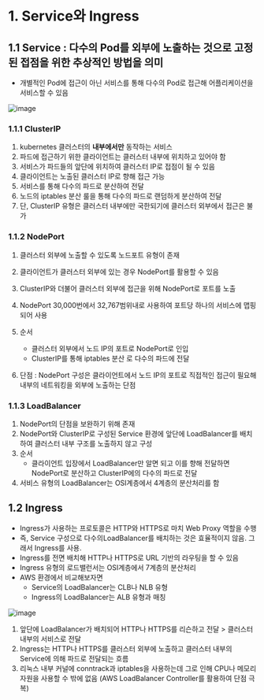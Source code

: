 # 1. Service와 Ingress
## 1.1 Service : 다수의 Pod를 외부에 노출하는 것으로 고정된 접점을 위한 추상적인 방법을 의미
   - 개별적인 Pod에 접근이 아닌 서비스를 통해 다수의 Pod로 접근해 어플리케이션을 서비스할 수 있음

![image](https://github.com/devhyunuk/eks-cloudnet/assets/49749510/b21b7441-aeee-43c8-a7e3-06c3d72906be)

### 1.1.1 ClusterIP
1. kubernetes 클러스터의 **내부에서만** 동작하는 서비스
2. 파드에 접근하기 위한 클라이언트는 클러스터 내부에 위치하고 있어야 함
3. 서비스가 파드들의 앞단에 위치하여 클러스터 IP로 접점이 될 수 있음
4. 클라이언트는 노출된 클러스터 IP로 향해 접근 가능
5. 서비스를 통해 다수의 파드로 분산하여 전달 
6. 노드의 iptables 분산 룰을 통해 다수의 파드로 랜덤하게 분산하여 전달
7. 단, ClusterIP 유형은 클러스터 내부에만 국한되기에 클러스터 외부에서 접근은 불가
   
### 1.1.2 NodePort
1. 클러스터 외부에 노출할 수 있도록 노드포트 유형이 존재
2. 클라이언트가 클러스터 외부에 있는 경우 NodePort를 활용할 수 있음
3. ClusterIP와 더불어 클러스터 외부에 접근을 위해 NodePort로 포트를 노출
4. NodePort 30,000번에서 32,767범위내로 사용하여 포트당 하나의 서비스에 맵핑되어 사용
5. 순서
   - 클러스터 외부에서 노드 IP의 포트로 NodePort로 인입
   - ClusterIP를 통해 iptables 분산 로 다수의 파드에 전달
  
6. 단점 : NodePort 구성은 클라이언트에서 노드 IP의 포트로 직접적인 접근이 필요해 내부의 네트워킹을 외부에 노출하는 단점

### 1.1.3 LoadBalancer
1. NodePort의 단점을 보완하기 위해 존재
2. NodePort와 ClusterIP로 구성된 Service 환경에 앞단에 LoadBalancer를 배치하여 클러스터 내부 구조를 노출하지 않고 구성
3. 순서
   - 클라이언트 입장에서 LoadBalancer만 알면 되고 이를 향해 전달하면 NodePort로 분산하고 ClusterIP에의 다수의 파드로 전달
4. 서비스 유형의 LoadBalancer는 OSI계층에서 4계층의 분산처리를 함

## 1.2 Ingress
- Ingress가 사용하는 프로토콜은 HTTP와 HTTPS로 마치 Web Proxy 역할을 수행
- 즉, Service 구성으로 다수의LoadBalancer를 배치하는 것은 효율적이지 않음. 그래서 Ingress를 사용.
- Ingress를 전면 배치해 HTTP나 HTTPS로 URL 기반의 라우팅을 할 수 있음
- Ingress 유형의 로드밸런서는 OSI계층에서 7계층의 분산처리
- AWS 환경에서 비교해보자면 
  - Service의 LoadBalancer는 CLB나 NLB 유형
  - Ingress의 LoadBalancer는 ALB 유형과 매칭

![image](https://github.com/devhyunuk/eks-cloudnet/assets/49749510/da3b54fa-ab77-4e48-9f1b-67539be3d4a2)

1. 앞단에 LoadBalancer가 배치되어 HTTP나 HTTPS를 리슨하고 전달 > 클러스터 내부의 서비스로 전달
2. Ingress는 HTTP나 HTTPS를 클러스터 외부에 노출하고 클러스터 내부의 Service에 의해 파드로 전달되는 흐름
3. 리눅스 내부 커널에 conntrack과 iptables을 사용하는데 그로 인해 CPU나 메모리 자원을 사용할 수 밖에 없음 (AWS LoadBalancer Controller를 활용하여 단점 극복)







